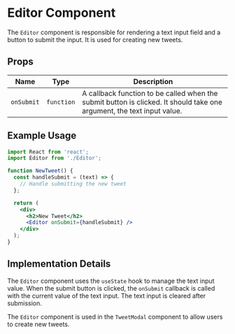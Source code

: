 # Editor Component

The `Editor` component is responsible for rendering a text input field and a button to submit the input. It is used for creating new tweets.

## Props

| Name | Type | Description |
| --- | --- | --- |
| `onSubmit` | `function` | A callback function to be called when the submit button is clicked. It should take one argument, the text input value. |

## Example Usage

```jsx
import React from 'react';
import Editor from './Editor';

function NewTweet() {
  const handleSubmit = (text) => {
    // Handle submitting the new tweet
  };

  return (
    <div>
      <h2>New Tweet</h2>
      <Editor onSubmit={handleSubmit} />
    </div>
  );
}
```

## Implementation Details

The `Editor` component uses the `useState` hook to manage the text input value. When the submit button is clicked, the `onSubmit` callback is called with the current value of the text input. The text input is cleared after submission.

The `Editor` component is used in the `TweetModal` component to allow users to create new tweets.